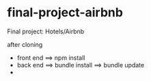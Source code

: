 # final-project-airbnb
Final project: Hotels/Airbnb


after cloning
  - front end  ==> npm install
  - back end   ==> bundle install ==> bundle update
  -
